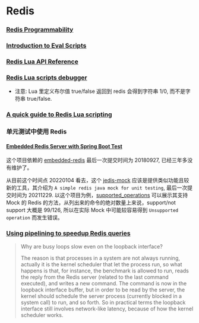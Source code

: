 # Redis

### [Redis Programmability](https://redis.io/topics/programmability)

### [Introduction to Eval Scripts](https://redis.io/topics/eval-intro)

### [Redis Lua API Reference](https://redis.io/topics/lua-api)

### [Redis Lua scripts debugger](https://redis.io/topics/ldb)

* 注意: Lua 里定义布尔值 true/false 返回到 redis 会得到字符串 1/0, 而不是字符串 true/false.

### [A quick guide to Redis Lua scripting](https://www.freecodecamp.org/news/a-quick-guide-to-redis-lua-scripting/)

### 单元测试中使用 Redis

#### [Embedded Redis Server with Spring Boot Test](https://www.baeldung.com/spring-embedded-redis)

这个项目依赖的 [embedded-redis](https://github.com/kstyrc/embedded-redis) 最后一次提交时间为 20180927, 已经三年多没有维护了。

从目前这个时间点 20220104 看去，这个 [jedis-mock](https://github.com/fppt/jedis-mock) 应该是提供类似功能且较新的工具，其介绍为 `A simple redis java mock for unit testing`, 最后一次提交时间为 20211229. 以这个项目为例，[supported_operations](https://github.com/fppt/jedis-mock/blob/master/supported_operations.md) 可以展示其支持 Mock 的 Redis 的方法，从列出来的命令的绝对数量上来说，support/not support 大概是 99/126, 所以在实际 Mock 中可能较容易得到 `Unsupported operation` 而发生错误。

### [Using pipelining to speedup Redis queries](https://redis.io/topics/pipelining)

> Why are busy loops slow even on the loopback interface?
>
> The reason is that processes in a system are not always running, actually it is the kernel scheduler that let the process run, 
> so what happens is that, for instance, the benchmark is allowed to run, reads the reply from the Redis server (related to the last command executed), 
> and writes a new command. The command is now in the loopback interface buffer, but in order to be read by the server, 
> the kernel should schedule the server process (currently blocked in a system call) to run, and so forth. 
> So in practical terms the loopback interface still involves network-like latency, because of how the kernel scheduler works.
